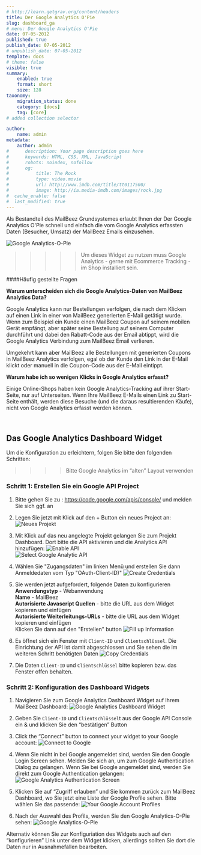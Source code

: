 ```yaml
---
# http://learn.getgrav.org/content/headers
title: Der Google Analytics O'Pie
slug: dashboard_ga
# menu: Der Google Analytics O'Pie
date: 07-05-2012
published: true
publish_date: 07-05-2012
# unpublish_date: 07-05-2012
template: docs
# theme: false
visible: true
summary:
    enabled: true
    format: short
    size: 128
taxonomy:
    migration_status: done
    category: [docs]
    tag: [core]
# added collection selector

author:
    name: admin
metadata:
    author: admin
#      description: Your page description goes here
#      keywords: HTML, CSS, XML, JavaScript
#      robots: noindex, nofollow
#      og:
#          title: The Rock
#          type: video.movie
#          url: http://www.imdb.com/title/tt0117500/
#          image: http://ia.media-imdb.com/images/rock.jpg
#  cache_enable: false
#  last_modified: true
---
```





Als Bestandteil des MailBeez Grundsystemes erlaubt Ihnen der Der Google Analytics O'Pie schnell und einfach die vom Google Analytics erfassten Daten (Besucher, Umsatz) der MailBeez Emails einzusehen.

![](Screen_ga_dash_widget.png "Google Analytics-O-Pie")


>>>>>Um dieses Widget zu nutzen muss Google Analytics - gerne mit Ecommerce Tracking - im Shop installiert sein.

####Häufig gestellte Fragen 

**Warum unterscheiden sich die Google Analytics-Daten von MailBeez Analytics Data?**

Google Analytics kann nur Bestellungen verfolgen, die nach dem Klicken auf einen Link in einer von MailBeez generierten E-Mail getätigt wurde. Wenn zum Beispiel ein Kunde einen MailBeez Coupon auf seinem mobilen Gerät empfängt, aber später seine Bestellung auf seinem Computer durchführt und dabei den Rabatt-Code aus der Email abtippt, wird die Google Analytics Verbindung zum MailBeez Email verlieren.

Umgekehrt kann aber MailBeez alle Bestellungen mit generierten Coupons in MailBeez Analytics verfolgen, egal ob der Kunde den Link in der E-Mail klickt oder manuell in die Coupon-Code aus der E-Mail eintippt.

**Warum habe ich so wenigen Klicks in Google Analytics erfasst?** 

Einige Online-Shops haben kein Google Analytics-Tracking auf ihrer Start-Seite, nur auf Unterseiten. Wenn Ihre MailBeez E-Mails einen Link zu Start-Seite enthält, werden diese Besuche (und die daraus resultierenden Käufe), nicht von Google Analytics erfasst werden können.

 

## Das Google Analytics Dashboard Widget 

Um die Konfiguration zu erleichtern, folgen Sie bitte den folgenden Schritten:

>>>>Bitte Google Analytics im “alten” Layout verwenden

### Schritt 1: Erstellen Sie ein Google API Project 

1. Bitte gehen Sie zu : <https://code.google.com/apis/console/> und melden Sie sich ggf. an

2. Legen Sie jetzt mit Klick auf den + Button ein neues Project an:
![](screen_ga_selectproject.de.png "Neues Projekt")

4. Mit Klick auf das neu angelegte Projekt gelangen Sie zum Projekt Dashboard. Dort bitte die API aktivieren und die Analytics API hinzufügen: 
![](screen_ga_enableAPI.de.png "Enable API")  
![](screen_ga_selectanalyticapi.de.png "Select Google Analytic API")  

7. Wählen Sie "Zugangsdaten" im linken Menü und erstellen Sie dann Anmeldedaten vom Typ "OAuth-Client-ID)" 
![](screen_ga_credentials.de.png "Create Credentials")

9. Sie werden jetzt aufgefordert, folgende Daten zu konfigurieren  
 **Anwendungstyp** - Webanwendung  
 **Name** - MailBeez  
 **Autorisierte Javascript Quellen** - bitte die URL aus dem Widget kopieren und einfügen  
 **Autorisierte Weiterleitungs-URLs** - bitte die URL aus dem Widget kopieren und einfügen  
 Klicken Sie dann auf den "Erstellen" button
![](screen_ga_createclientid.de.png "Fill up Information")


 10. Es öffnet sich ein Fenster mit `Client-ID` und `Clientschlüssel`. Die Einrichtung der API ist damit abgeschlossen und Sie sehen die im weiteren Schritt benötigten Daten
![](screen_ga_credentials_copy.de.png "Copy Credentials")

22. Die Daten `Client-ID` und `Clientschlüssel` bitte kopieren bzw. das Fenster offen behalten.


### Schritt 2: Konfiguration des Dashboard Widgets

1. Navigieren Sie zum Google Analytics Dashboard Widget auf Ihrem MailBeez Dashboard:
![](Screen_ga_dash_config1.png "Google Analytics Dashboard Widget")

3. Geben Sie `Client-ID` und `Clientschlüssel`t aus der Google API Console ein & und klicken Sie den “bestätigen” Button

4. Click the “Connect” button to connect your widget to your Google account:
![](Screen_ga_dash_config2.png "Connect to Google")

6. Wenn Sie nicht in bei Google angemeldet sind, werden Sie den Google Login Screen sehen. Melden Sie sich an, um zum Google Authentication Dialog zu gelangen. Wenn Sie bei Google angemeldet sind, werden Sie direkt zum Google Authentication gelangen:
![](Screen_ga_authentication.png "Google Analytics Authentication Screen")

9. Klicken Sie auf “Zugriff erlauben” und Sie kommen zurück zum MailBeez Dashboard, wo Sie jetzt eine Liste der Google Profile sehen. Bitte wählen Sie das passende:
![](Screen_ga_dash_config3.png "Your Google Account Profiles")

11. Nach der Auswahl des Profils, werden Sie den Google Analytics-O-Pie sehen:
![](Screen_ga_dash_widget.png "Google Analytics-O-Pie")


Alternativ können Sie zur Konfiguriation des Widgets auch auf den “konfigurieren” Link unter dem Widget klicken, allerdings sollten Sie dort die Daten nur in Ausnahmefällen bearbeiten.
